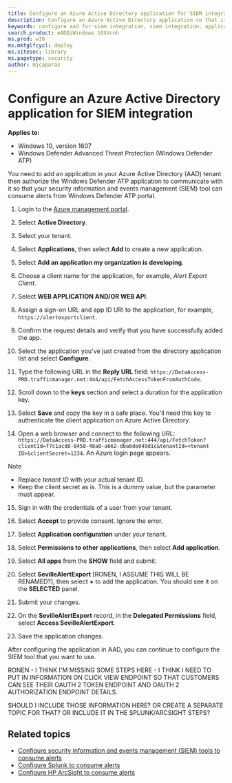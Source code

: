```yaml
---
title: Configure an Azure Active Directory application for SIEM integration
description: Configure an Azure Active Directory application so that it can communicate with supported SIEM tools.
keywords: configure aad for siem integration, siem integration, application, oauth 2
search.product: eADQiWindows 10XVcnh
ms.prod: w10
ms.mktglfcycl: deploy
ms.sitesec: library
ms.pagetype: security
author: mjcaparas
---
```


# Configure an Azure Active Directory application for SIEM integration

**Applies to:**

- Windows 10, version 1607
- Windows Defender Advanced Threat Protection (Windows Defender ATP)

You need to add an application in your Azure Active Directory (AAD) tenant then authorize the Windows Defender ATP application to communicate with it so that your security information and events management (SIEM) tool can consume alerts from Windows Defender ATP portal.

1. Login to the [Azure management portal](https://manage.windowsazure.com).

2. Select **Active Directory**.

3. Select your tenant.

4. Select **Applications**, then select **Add** to create a new application.

5. Select **Add an application my organization is developing**.

6. Choose a client name for the application, for example, *Alert Export Client*.

7. Select **WEB APPLICATION AND/OR WEB API**.

8. Assign a sign-on URL and app ID URI to the application, for example, `https://alertexportclient`.

9. Confirm the request details and verify that you have successfully added the app.

10. Select the application you've just created from the directory application list and select **Configure**.

11. Type the following URL in the **Reply URL** field: `https://DataAccess-PRD.trafficmanager.net:444/api/FetchAccessTokenFromAuthCode`.

12. Scroll down to the **keys** section and select a duration for the application key.

13. Select **Save** and copy the key in a safe place. You'll need this key to authenticate the client application on Azure Active Directory.

14. Open a web browser and connect to the following URL: `https://DataAccess-PRD.trafficmanager.net:444/api/FetchToken?clientId=f7c1acd8-0458-48a0-a662-dba6de049d1c&tenantId=<tenant ID>&clientSecret=1234`. An Azure login page appears.

> [!NOTE]
> - Replace *tenant ID* with your actual tenant ID.
> - Keep the client secret as is. This is a dummy value, but the parameter must appear.

15. Sign in with the credentials of a user from your tenant.

16. Select **Accept** to provide consent. Ignore the error.

17. Select **Application configuration** under your tenant.

18. Select **Permissions to other applications**, then select **Add application**.

19. Select **All apps** from the **SHOW** field and submit.

20. Select **SevilleAlertExport** [RONEN, I ASSUME THIS WILL BE RENAMED?], then select **+** to add the application. You should see it on the **SELECTED** panel.

21. Submit your changes.

22. On the **SevilleAlertExport** record, in the **Delegated Permissions** field, select **Access SevilleAlertExport**.

23. Save the application changes.

After configuring the application in AAD, you can continue to configure the SIEM tool that you want to use.

RONEN - I THINK I'M MISSING SOME STEPS HERE - I THINK I NEED TO PUT IN INFORMATION ON CLICK VIEW ENDPOINT SO THAT CUSTOMERS CAN SEE THEIR OAUTH 2 TOKEN ENDPOINT AND OAUTH 2 AUTHORIZATION ENDPOINT DETAILS.

SHOULD I INCLUDE THOSE INFORMATION HERE? OR CREATE A SEPARATE TOPIC FOR THAT? OR INCLUDE IT IN THE SPLUNK/ARCSIGHT STEPS?

## Related topics
- [Configure security information and events management (SIEM) tools to consume alerts](configure-siem-windows-defender-advanced-threat-protection.md)
- [Configure Splunk to consume alerts](configure-splunk-windows-defender-advanced-threat-protection.md)
- [Configure HP ArcSight to consume alerts](configure-arcsight-windows-defender-advanced-threat-protection.md)
